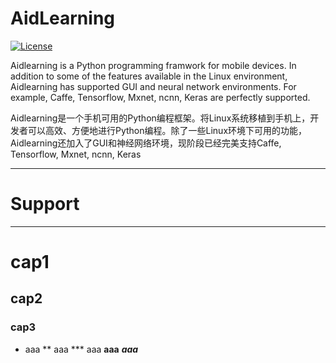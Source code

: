 # AidLearning

[![License](https://img.shields.io/badge/license-BSD--3--Clause-blue.svg)](https://raw.githubusercontent.com/Yoline777/AidLearning/master/LICENSE) 

Aidlearning is a Python programming framwork for mobile devices. In addition to some of the features available in the Linux environment, Aidlearning has supported GUI and neural network environments. For example, Caffe, Tensorflow, Mxnet, ncnn, Keras are perfectly supported.

Aidlearning是一个手机可用的Python编程框架。将Linux系统移植到手机上，开发者可以高效、方便地进行Python编程。除了一些Linux环境下可用的功能，Aidlearning还加入了GUI和神经网络环境，现阶段已经完美支持Caffe, Tensorflow, Mxnet, ncnn, Keras

---

# Support

---

# cap1
## cap2
### cap3

* aaa
** aaa
*** aaa
**aaa**
***aaa***